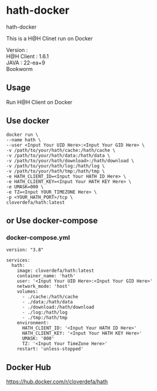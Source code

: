 # hath-docker    
    
hath-docker   
   
This is a H@H Clinet run on Docker   
   
Version :   
H@H Client : 1.6.1   
JAVA : 22-ea+9   
Bookworm
   
## Usage  
Run H@H Client on Docker  
   
## Use docker  
```
docker run \
--name hath \
--user <Input Your UID Here>:<Input Your GID Here> \
-v /path/to/your/hath/cache:/hath/cache \
-v /path/to/your/hath/data:/hath/data \ 
-v /path/to/your/hath/download>:/hath/download \
-v /path/to/your/hath/log:/hath/log \
-v /path/to/your/hath/tmp:/hath/tmp \
-e HATH_CLIENT_ID=<Input Your HATH ID Here> \
-e HATH_CLIENT_KEY=<Input Your HATH KEY Here> \
-e UMASK=000 \
-e TZ=<Input YOUR_TIMEZONE Here> \
-p <YOUR_HATH_PORT>/tcp \
cloverdefa/hath:latest
```

    
## or Use docker-compose    
    
### docker-compose.yml

```
version: "3.8"

services:
  hath:  
    image: cloverdefa/hath:latest
    container_name: 'hath'
    user: '<Input Your UID Here>:<Input Your GID Here>'
    network_mode: 'host'
    volumes:
      - ./cache:/hath/cache
      - ./data:/hath/data  
      - ./download:/hath/download
      - ./log:/hath/log
      - ./tmp:/hath/tmp
    environment:
      HATH_CLIENT_ID: '<Input Your HATH ID Here>'
      HATH_CLIENT_KEY: '<Input Your HATH KEY Here>'
      UMASK: '000'
      TZ: '<Input Your TimeZone Here>'
    restart: 'unless-stopped'
```
   
## Docker Hub

https://hub.docker.com/r/cloverdefa/hath
